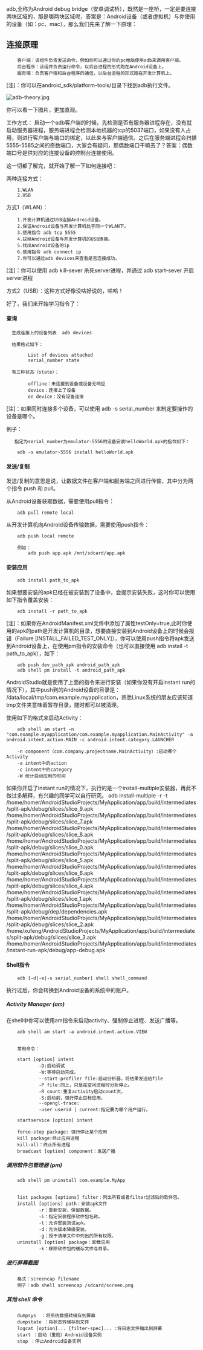 adb,全称为Android debug bridge（安卓调试桥），既然是一座桥，一定是要连接两块区域的，那是哪两块区域呢，答案是：Android设备（或者虚拟机）与你使用的设备（如：pc、mac），那么我们先来了解一下原理：

## 连接原理

        客户端：该组件负责发送命令，例如你可以通过你的pc电脑使用adb来调用客户端。
        后台程序：该组件负责运行命令，以后台进程的形式跑在Android设备上。
        服务端：负责客户端和后台程序的通信，以后台进程的形式跑在开发计算机上。

[注]：你可以在android_sdk/platform-tools/目录下找到adb执行文件。

![adb-theory.jpg](https://github.com/xfmax/AndroidKnowledgeHierarchy/blob/master/%E5%BC%80%E5%8F%91%E5%B7%A5%E5%85%B7/image/adb-theory.jpg)

你可以看一下图片，更加直观。


工作方式：
启动一个adb客户端的时候，先检测是否有服务器进程存在，没有就启动服务器进程，服务端进程会检测本地机器的tcp的5037端口，如果没有人占用，则进行客户端与端口的绑定，以此来与客户端通信。之后在服务端进程会扫描5555-5585之间的奇数端口，大家会有疑问，那偶数端口干嘛去了？答案：偶数端口号是供对应的连接设备的控制台连接使用。


这一切都了解完，就开始了解一下如何连接吧：

两种连接方式：

        1.WLAN
        2.USB


方式1（WLAN）：

        1.开发计算机通过USB连接Android设备。
        2.保证Android设备与开发计算机处于同一个WLAN下。
        3.使用指令 adb tcp 5555
        4.拔掉Android设备与开发计算机的USB连接。
        5.找出Android设备的ip
        6.使用指令 adb connect ip
        7.你可以通过adb devices来查看是否连接成功。
   
[注]：你可以使用 adb kill-sever 杀死server进程，并通过 adb start-sever 开启server进程

方式2（USB）：这种方式好像没啥好说的，哈哈！

好了，我们来开始学习指令了：

#### 查询

      生成连接上的设备列表  adb devices

      结果格式如下：

            List of devices attached
            serial_number state

      有三种状态（state）：
    
            offline：未连接到设备或设备无响应
            device：连接上了设备
            on device：没有设备连接
[注]：如果同时连接多个设备，可以使用 adb -s serial_number 来制定要操作的设备是哪个。

例子：

       指定为serial_number为emulator-5556的设备安装helloWorld.apk的指令如下：

        adb -s emulator-5556 install helloWorld.apk 
        

#### 发送/复制

发送/复制的意思是说，让数据文件在客户端和服务端之间进行传输，其中分为两个指令 push 和 pull。

从Android设备获取数据，需要使用pull指令：

        adb pull remote local

从开发计算机向Android设备传输数据，需要使用push指令：

        adb push local remote

        例如：
            adb push app.apk /mnt/sdcard/app.apk



#### 安装应用

        adb install path_to_apk

如果想要安装的apk已经在被安装到了设备中，会提示安装失败，这时你可以使用如下指令覆盖安装：

        adb install -r path_to_apk


[注]：如果你在AndroidManifest.xml文件中添加了属性testOnly=true,此时你使用的apk的path是开发计算机的目录，想要直接安装到Android设备上的时候会报错（Failure [INSTALL_FAILED_TEST_ONLY]），你可以使用push指令将apk发送到Android设备上，在使用pm指令的安装命令（也可以直接使用 adb install -t path_to_apk），如下：

        adb push dev_path_apk android_path_apk
        adb shell pm install -t android_path_apk

AndroidStudio就是使用了上面的指令来进行安装（如果你没有开启instant run的情况下），其中push到的Android设备的目录是： /data/local/tmp/com.example.myapplication，熟悉Linux系统的朋友应该知道tmp文件夹意味着暂存目录，随时都可以被清理。

使用如下的格式来启动Activity：

        adb shell am start -n "com.example.myapplication/com.example.myapplication.MainActivity" -a android.intent.action.MAIN -c android.intent.category.LAUNCHER

        -n component（com.company.projectname.MainActivity）:启动哪个Activity
        -a intent中的action
        -c intent中的category
        -W 统计启动应用的时间

如果你开启了instant run的情况下，执行的是一个install-multiple安装器，再此不做过多解释，有兴趣的同学可以自行研究。
adb install-multiple -r -t /home/homer/AndroidStudioProjects/MyApplication/app/build/intermediates/split-apk/debug/slices/slice_9.apk /home/homer/AndroidStudioProjects/MyApplication/app/build/intermediates/split-apk/debug/slices/slice_7.apk /home/homer/AndroidStudioProjects/MyApplication/app/build/intermediates/split-apk/debug/slices/slice_8.apk /home/homer/AndroidStudioProjects/MyApplication/app/build/intermediates/split-apk/debug/slices/slice_0.apk /home/homer/AndroidStudioProjects/MyApplication/app/build/intermediates/split-apk/debug/slices/slice_5.apk /home/homer/AndroidStudioProjects/MyApplication/app/build/intermediates/split-apk/debug/slices/slice_6.apk /home/homer/AndroidStudioProjects/MyApplication/app/build/intermediates/split-apk/debug/slices/slice_4.apk /home/homer/AndroidStudioProjects/MyApplication/app/build/intermediates/split-apk/debug/slices/slice_1.apk /home/homer/AndroidStudioProjects/MyApplication/app/build/intermediates/split-apk/debug/dep/dependencies.apk /home/homer/AndroidStudioProjects/MyApplication/app/build/intermediates/split-apk/debug/slices/slice_2.apk /home/xufeng/AndroidStudioProjects/MyApplication/app/build/intermediates/split-apk/debug/slices/slice_3.apk /home/homer/AndroidStudioProjects/MyApplication/app/build/intermediates/instant-run-apk/debug/app-debug.apk 

#### Shell指令

        adb [-d|-e|-s serial_number] shell shell_command

执行过后，你会转换到Android设备的系统中的账户。

##### Activity Manager (am)

在shell中你可以使用am指令来启动activity、强制停止进程、发送广播等。

        adb shell am start -a android.intent.action.VIEW


        常用命令：

        start [option] intent 
                -D:启动调试
                -W:等待启动完成。
                --start-profiler file:启动分析器，将结果发送给file
                -P file:同上，只是在空闲进程时分析停止。
                -R count:重复activity启动count次。
                -S:启动前，强行停止目标应用。
                --opengl-trace:
                -user userid | current:指定要为哪个用户运行。

        startservice [option] intent

        force-stop package: 强行停止某个应用
        kill package:终止应用进程
        kill-all：终止所有进程
        broadcast [option] component：发送广播



##### 调用软件包管理器 (pm)

        adb shell pm uninstall com.example.MyApp


        list packages [options] filter：列出所有或者filter过滤后的软件包。
        install [options] path：安装apk文件
                -r：重新安装，保留数据。
                -i：指定安装程序软件包名称。
                -t：允许安装测试apk。
                -d：允许版本降级安装。
                -g：授予清单文件中列出的所有权限。
        uninstall [option] package：卸载应用
                -k：移除软件包的缓存文件与目录。

##### 进行屏幕截图

        格式：screencap filename
        例子：adb shell screencap /sdcard/screen.png

##### 其他 shell 命令

        dumpsys  ：将系统数据转储存到屏幕
        dumpstate ：将状态转储存到文件
        logcat [option]... [filter-spec]... :将日志文件输出到屏幕
        start ：启动（重启）Android设备实例
        stop ：停止Android设备实例


